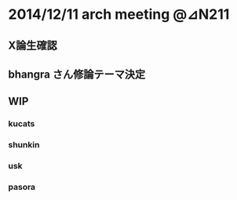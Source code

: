 # 2014/12/11 arch meeting @⊿N211
## X論生確認
## bhangra さん修論テーマ決定
## WIP
### kucats
### shunkin
### usk
### pasora

